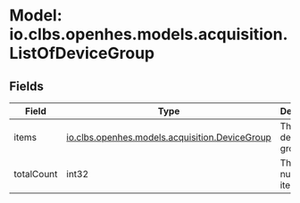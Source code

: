 # Model: io.clbs.openhes.models.acquisition.ListOfDeviceGroup

## Fields

| Field | Type | Description |
| --- | --- | --- |
| items | [io.clbs.openhes.models.acquisition.DeviceGroup](model-io-clbs-openhes-models-acquisition-devicegroup.md) | The list of device groups. |
| totalCount | int32 | The total number of items. |

